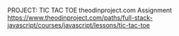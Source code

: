 

PROJECT: TIC TAC TOE
theodinproject.com Assignment 
https://www.theodinproject.com/paths/full-stack-javascript/courses/javascript/lessons/tic-tac-toe